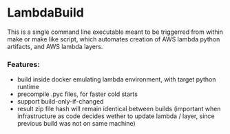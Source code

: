 # LambdaBuild

This is a single command line executable meant to be triggerred from within
make or make like script, which automates creation of AWS lambda python artifacts,
and AWS lambda layers.

### Features:
* build inside docker emulating lambda environment, with target python runtime
* precompile .pyc files, for faster cold starts
* support build-only-if-changed
* result zip file hash will remain identical between builds (important when
  infrastructure as code decides wether to update lambda / layer, since
  previous build was not on same machine)
